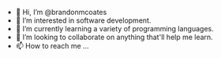 - 👋 Hi, I’m @brandonmcoates
- 👀 I’m interested in software development.
- 🌱 I’m currently learning a variety of programming languages.
- 💞️ I’m looking to collaborate on anything that'll help me learn.
- 📫 How to reach me ...

<!---
brandonmcoates/brandonmcoates is a ✨ special ✨ repository because its `README.md` (this file) appears on your GitHub profile.
You can click the Preview link to take a look at your changes.
--->
